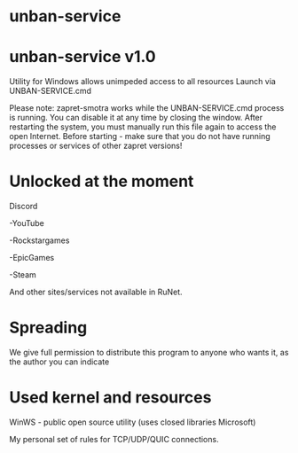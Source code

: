 # unban-service
# unban-service v1.0
Utility for Windows allows unimpeded access to all resources Launch via UNBAN-SERVICE.cmd

Please note: zapret-smotra works while the UNBAN-SERVICE.cmd process is running. You can disable it at any time by closing the window. After restarting the system, you must manually run this file again to access the open Internet.
Before starting - make sure that you do not have running processes or services of other zapret versions!

# Unlocked at the moment
Discord

-YouTube 

-Rockstargames

-EpicGames 

-Steam

And other sites/services not available in RuNet.

# Spreading
We give full permission to distribute this program to anyone who wants it, as the author you can indicate

# Used kernel and resources
WinWS - public open source utility (uses closed libraries Microsoft)

My personal set of rules for TCP/UDP/QUIC connections.
